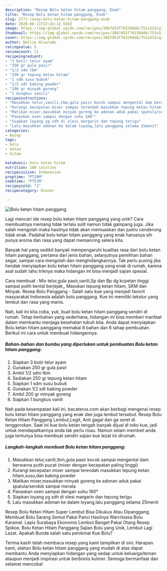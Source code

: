 ```yaml
---
description: "Resep Bolu ketan hitam panggang, Enak"
title: "Resep Bolu ketan hitam panggang, Enak"
slug: 2771-resep-bolu-ketan-hitam-panggang-enak
date: 2020-08-11T22:43:12.556Z
image: https://img-global.cpcdn.com/recipes/30b7d53f76339dd6/751x532cq70/bolu-ketan-hitam-panggang-foto-resep-utama.jpg
thumbnail: https://img-global.cpcdn.com/recipes/30b7d53f76339dd6/751x532cq70/bolu-ketan-hitam-panggang-foto-resep-utama.jpg
cover: https://img-global.cpcdn.com/recipes/30b7d53f76339dd6/751x532cq70/bolu-ketan-hitam-panggang-foto-resep-utama.jpg
author: Nellie Alvarado
ratingvalue: 5
reviewcount: 11
recipeingredient:
- "3 butir telur ayam"
- "250 gr gula pasir"
- "1/2 sdm tbm"
- "250 gr tepung ketan hitam"
- "1 sdm susu bubuk"
- "1/2 sdt baking powder"
- "200 gr minyak goreng"
- "1 bungkus vanili"
recipeinstructions:
- "Masukkan telur,vanili,tbm,gula pasir kocok sampai mengental dam berwarna putih pucat (mixer dengan kecepatan paling tinggi)"
- "Kurangi kecepatan mixer sampai terendah masukkan tepung ketan hitam,susu,dan baking powder"
- "Matikan mixer,masukkan minyak goreng ke adonan aduk pakai spatula/sendok sampai merata"
- "Panaskan oven sampai dengan suhu 160°"
- "Siapkan loyang yg sdh di olesi margarin dan tepung terigu"
- "Lalu masukkan adonan ke dalam loyang,lalu panggang selama 25menit"
categories:
- Resep
tags:
- bolu
- ketan
- hitam

katakunci: bolu ketan hitam 
nutrition: 280 calories
recipecuisine: Indonesian
preptime: "PT29M"
cooktime: "PT57M"
recipeyield: "1"
recipecategory: Dinner

---
```



![Bolu ketan hitam panggang](https://img-global.cpcdn.com/recipes/30b7d53f76339dd6/751x532cq70/bolu-ketan-hitam-panggang-foto-resep-utama.jpg)

Lagi mencari ide resep bolu ketan hitam panggang yang unik? Cara membuatnya memang tidak terlalu sulit namun tidak gampang juga. Jika salah mengolah maka hasilnya tidak akan memuaskan dan justru cenderung tidak enak. Padahal bolu ketan hitam panggang yang enak harusnya sih punya aroma dan rasa yang dapat memancing selera kita.

Banyak hal yang sedikit banyak mempengaruhi kualitas rasa dari bolu ketan hitam panggang, pertama dari jenis bahan, selanjutnya pemilihan bahan segar, sampai cara mengolah dan menghidangkannya. Tak perlu pusing jika hendak menyiapkan bolu ketan hitam panggang yang enak di rumah, karena asal sudah tahu triknya maka hidangan ini bisa menjadi sajian spesial.

Cara membuat : Mix telur,gula pasir,vanili,Sp dan Bp dg kcpetan tinggi sampai putih kental berjejak,, Masukan tepung ketan hitam, SKM dan Minyak. Resep Bolu Panggang - Salah satu kue yang menjadi favorit masyarakat Indonesia adalah bolu panggang. Kue ini memiliki tekstur yang lembut dan rasa yang manis.


Nah, kali ini kita coba, yuk, buat bolu ketan hitam panggang sendiri di rumah. Tetap berbahan yang sederhana, hidangan ini bisa memberi manfaat dalam membantu menjaga kesehatan tubuh kita. Anda dapat menyiapkan Bolu ketan hitam panggang memakai 8 bahan dan 6 tahap pembuatan. Berikut ini cara untuk membuat hidangannya.

<!--inarticleads1-->

##### Bahan-bahan dan bumbu yang diperlukan untuk pembuatan Bolu ketan hitam panggang:

1. Siapkan 3 butir telur ayam
1. Gunakan 250 gr gula pasir
1. Ambil 1/2 sdm tbm
1. Sediakan 250 gr tepung ketan hitam
1. Siapkan 1 sdm susu bubuk
1. Gunakan 1/2 sdt baking powder
1. Ambil 200 gr minyak goreng
1. Siapkan 1 bungkus vanili


Nah pada kesempatan kali ini, bacaterus.com akan berbagi mengenai resep bolu ketan hitam panggang yang enak dan juga lembut tersebut. Resep Bolu Ketan Hitam Panggang Lembut,Legit, Anti gagal dan ga seret di tenggorokan. Saat ini kue bolu ketan tengah banyak dijual di toko kue, jadi untuk mendapatkannya anda tak perlu risau. Namun selain membeli anda juga tentunya bisa membuat sendiri sajian kue lezat ini dirumah. 

<!--inarticleads2-->

##### Langkah-langkah membuat Bolu ketan hitam panggang:

1. Masukkan telur,vanili,tbm,gula pasir kocok sampai mengental dam berwarna putih pucat (mixer dengan kecepatan paling tinggi)
1. Kurangi kecepatan mixer sampai terendah masukkan tepung ketan hitam,susu,dan baking powder
1. Matikan mixer,masukkan minyak goreng ke adonan aduk pakai spatula/sendok sampai merata
1. Panaskan oven sampai dengan suhu 160°
1. Siapkan loyang yg sdh di olesi margarin dan tepung terigu
1. Lalu masukkan adonan ke dalam loyang,lalu panggang selama 25menit


Resep Bolu Ketan Hitam Super Lembut Bisa Dikukus Atau Dipanggang. Membuat Bolu Sarang Semut Pakai Panci Hasilnya Warrrbiasa Bolu Karamel. Lapis Surabaya Ekonomis Lembut Banget Pakai Otang Resep Spikoe. Bolu Ketan Hitam Panggang Sajian Bolu yang Unik, Lembut Lagi Lezat. Apakah Bunda salah satu penikmat Kue Bolu? 

Terima kasih telah membaca resep yang kami tampilkan di sini. Harapan kami, olahan Bolu ketan hitam panggang yang mudah di atas dapat membantu Anda menyiapkan hidangan yang sedap untuk keluarga/teman ataupun menjadi inspirasi untuk berbisnis kuliner. Semoga bermanfaat dan selamat mencoba!
